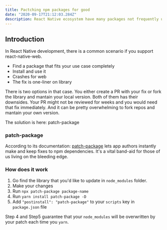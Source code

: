 ```yaml
---
title: Pactching npm packages for good
date: "2020-09-17T21:12:03.284Z"
description: React Native ecosystem have many packages not frequently updated and I will work through how to bandaid those packages
---
```


## Introduction

In React Native development, there is a common scenario if you support react-native-web. 

- Find a package that fits your use case completely
- Install and use it
- Crashes for web
- The fix is one-liner on library

There is two options in that case. You either create a PR with your fix or fork the library and mantain your local version. Both of them has their downsides. Your PR might not be reviewed for weeks and you would need that fix immediately. And it can be pretty overwhelming to fork repos and mantain your own version. 

The solution is here: patch-package

### patch-package

According to its documentation: [patch-package](https://www.npmjs.com/package/patch-package) lets app authors instantly make and keep fixes to npm dependencies. It's a vital band-aid for those of us living on the bleeding edge.

### How does it work

1. Go find the library that you'd like to update in `node_modules` folder. 
2. Make your changes
3. Run `npx patch-package package-name`
4. Run `yarn install patch-package -D`
5. Add `"postinstall": "patch-package"` to your `scripts` key in `package.json` file

Step 4 and Step5 guarantee that your `node_modules` will be overwritten by your patch each time you `yarn`.